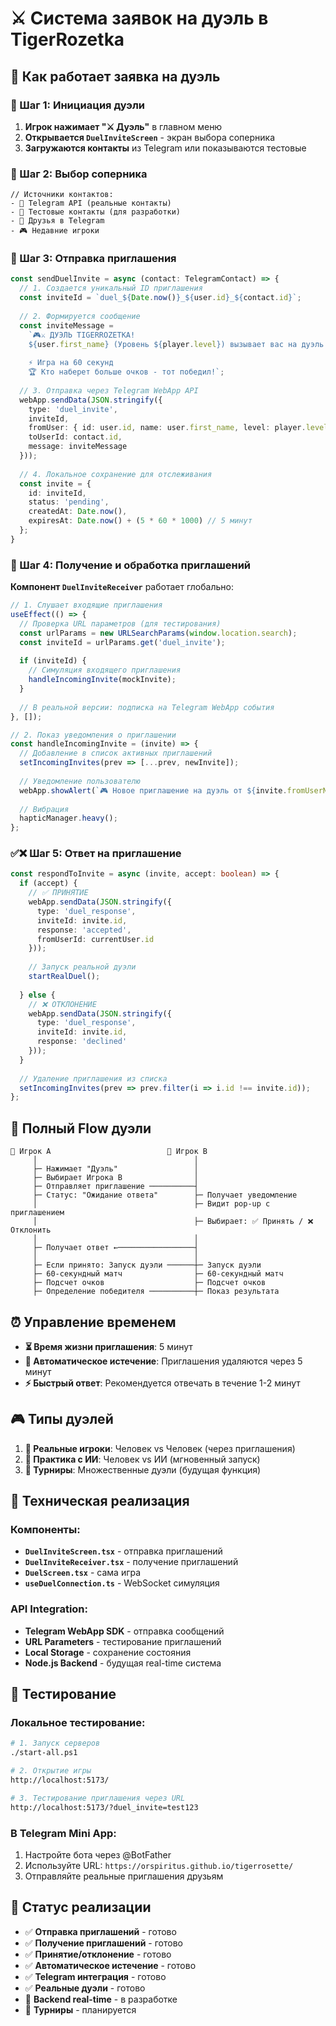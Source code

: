 # ⚔️ Система заявок на дуэль в TigerRozetka

## 🎯 Как работает заявка на дуэль

### 🚀 Шаг 1: Инициация дуэли

1. **Игрок нажимает "⚔️ Дуэль"** в главном меню
2. **Открывается `DuelInviteScreen`** - экран выбора соперника
3. **Загружаются контакты** из Telegram или показываются тестовые

### 👥 Шаг 2: Выбор соперника

```tsx
// Источники контактов:
- 📱 Telegram API (реальные контакты)
- 🧪 Тестовые контакты (для разработки)
- 👫 Друзья в Telegram
- 🎮 Недавние игроки
```

### 📩 Шаг 3: Отправка приглашения

```typescript
const sendDuelInvite = async (contact: TelegramContact) => {
  // 1. Создается уникальный ID приглашения
  const inviteId = `duel_${Date.now()}_${user.id}_${contact.id}`;
  
  // 2. Формируется сообщение
  const inviteMessage = 
    `🎮⚔️ ДУЭЛЬ TIGERROZETKA!
    ${user.first_name} (Уровень ${player.level}) вызывает вас на дуэль!
    
    ⚡ Игра на 60 секунд
    🏆 Кто наберет больше очков - тот победил!`;
  
  // 3. Отправка через Telegram WebApp API
  webApp.sendData(JSON.stringify({
    type: 'duel_invite',
    inviteId,
    fromUser: { id: user.id, name: user.first_name, level: player.level },
    toUserId: contact.id,
    message: inviteMessage
  }));
  
  // 4. Локальное сохранение для отслеживания
  const invite = {
    id: inviteId,
    status: 'pending',
    createdAt: Date.now(),
    expiresAt: Date.now() + (5 * 60 * 1000) // 5 минут
  };
}
```

### 📨 Шаг 4: Получение и обработка приглашений

**Компонент `DuelInviteReceiver`** работает глобально:

```typescript
// 1. Слушает входящие приглашения
useEffect(() => {
  // Проверка URL параметров (для тестирования)
  const urlParams = new URLSearchParams(window.location.search);
  const inviteId = urlParams.get('duel_invite');
  
  if (inviteId) {
    // Симуляция входящего приглашения
    handleIncomingInvite(mockInvite);
  }
  
  // В реальной версии: подписка на Telegram WebApp события
}, []);

// 2. Показ уведомления о приглашении
const handleIncomingInvite = (invite) => {
  // Добавление в список активных приглашений
  setIncomingInvites(prev => [...prev, newInvite]);
  
  // Уведомление пользователю
  webApp.showAlert(`🎮 Новое приглашение на дуэль от ${invite.fromUserName}!`);
  
  // Вибрация
  hapticManager.heavy();
};
```

### ✅❌ Шаг 5: Ответ на приглашение

```typescript
const respondToInvite = async (invite, accept: boolean) => {
  if (accept) {
    // ✅ ПРИНЯТИЕ
    webApp.sendData(JSON.stringify({
      type: 'duel_response',
      inviteId: invite.id,
      response: 'accepted',
      fromUserId: currentUser.id
    }));
    
    // Запуск реальной дуэли
    startRealDuel();
    
  } else {
    // ❌ ОТКЛОНЕНИЕ
    webApp.sendData(JSON.stringify({
      type: 'duel_response',
      inviteId: invite.id,
      response: 'declined'
    }));
  }
  
  // Удаление приглашения из списка
  setIncomingInvites(prev => prev.filter(i => i.id !== invite.id));
};
```

## 🔄 Полный Flow дуэли

```
📱 Игрок A                          📱 Игрок B
     │                                   │
     ├─ Нажимает "Дуэль"                 │
     ├─ Выбирает Игрока B                │
     ├─ Отправляет приглашение ──────────┤
     ├─ Статус: "Ожидание ответа"        ├─ Получает уведомление
     │                                   ├─ Видит pop-up с приглашением
     │                                   ├─ Выбирает: ✅ Принять / ❌ Отклонить
     │                                   │
     ├─ Получает ответ ←─────────────────┤
     │                                   │
     ├─ Если принято: Запуск дуэли ──────┼─ Запуск дуэли
     ├─ 60-секундный матч                ├─ 60-секундный матч
     ├─ Подсчет очков                    ├─ Подсчет очков  
     ├─ Определение победителя ──────────┼─ Показ результата
```

## ⏰ Управление временем

- **⏳ Время жизни приглашения**: 5 минут
- **🔄 Автоматическое истечение**: Приглашения удаляются через 5 минут
- **⚡ Быстрый ответ**: Рекомендуется отвечать в течение 1-2 минут

## 🎮 Типы дуэлей

1. **👫 Реальные игроки**: Человек vs Человек (через приглашения)
2. **🤖 Практика с ИИ**: Человек vs ИИ (мгновенный запуск)
3. **🎯 Турниры**: Множественные дуэли (будущая функция)

## 🔧 Техническая реализация

### Компоненты:
- **`DuelInviteScreen.tsx`** - отправка приглашений
- **`DuelInviteReceiver.tsx`** - получение приглашений  
- **`DuelScreen.tsx`** - сама игра
- **`useDuelConnection.ts`** - WebSocket симуляция

### API Integration:
- **Telegram WebApp SDK** - отправка сообщений
- **URL Parameters** - тестирование приглашений
- **Local Storage** - сохранение состояния
- **Node.js Backend** - будущая real-time система

## 🧪 Тестирование

### Локальное тестирование:
```bash
# 1. Запуск серверов
./start-all.ps1

# 2. Открытие игры
http://localhost:5173/

# 3. Тестирование приглашения через URL
http://localhost:5173/?duel_invite=test123
```

### В Telegram Mini App:
1. Настройте бота через @BotFather
2. Используйте URL: `https://orspiritus.github.io/tigerrosette/`
3. Отправляйте реальные приглашения друзьям

## 🚀 Статус реализации

- ✅ **Отправка приглашений** - готово
- ✅ **Получение приглашений** - готово  
- ✅ **Принятие/отклонение** - готово
- ✅ **Автоматическое истечение** - готово
- ✅ **Telegram интеграция** - готово
- ✅ **Реальные дуэли** - готово
- 🔄 **Backend real-time** - в разработке
- 🔄 **Турниры** - планируется
